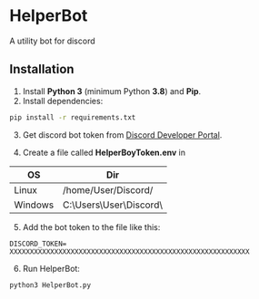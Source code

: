 # HelperBot
 
A utility bot for discord 

## Installation
1. Install **Python 3** (minimum Python **3.8**) and **Pip**.
2. Install dependencies:
```sh
pip install -r requirements.txt
```
3. Get discord bot token from [Discord Developer Portal](https://discord.com/developers/applications).

4. Create a file called **HelperBoyToken.env** in

| OS | Dir |
| ------ | ------ |
| Linux | /home/User/Discord/ |
| Windows | C:\Users\User\Discord\ |

5. Add the bot token to the file like this:
```
DISCORD_TOKEN= XXXXXXXXXXXXXXXXXXXXXXXXXXXXXXXXXXXXXXXXXXXXXXXXXXXXXXXXXXX
```

6. Run HelperBot:
```sh
python3 HelperBot.py
```
